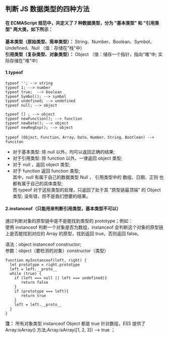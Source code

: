 ## 判断 JS 数据类型的四种方法

#### 在 ECMAScript 规范中，共定义了 7 种数据类型，分为 "基本类型" 和 "引用类型" 两大类，如下所示：

**基本类型（原始类型、简单类型）：** String、Number、Boolean、Symbol、Undefined、Null （值：存储在"栈"中）  
**引用类型（复杂类型、对象类型）：** Object （值：储存一个指针，指向“堆”中; 实际存储在"堆"中）

#### 1.typeof

```
typeof ''; --> string
typeof 1; --> number
typeof true;  --> boolean
typeof Symbol(); --> symbol
typeof undefined; --> undefined
typeof null; --> object

typeof [] ; --> object
typeof newFunction(); --> function
typeof newDate(); --> object
typeof newRegExp(); --> object

typeof (Object、Function、Array、Date、Number、String、Bootlean) --> funciton
```

- 对于基本类型: 除 null 以外，均可以返回正确的结果;
- 对于引用类型: 除 function 以外，一律返回 object 类型;
- 对于 null ，返回 object 类型;
- 对于 function 返回 function 类型;  
  其中，null 有属于自己的数据类型 Null ， 引用类型中的 数组、日期、正则 也都有属于自己的具体类型;  
  而 typeof 对于这些类型的处理，只返回了处于其 "原型链最顶端" 的 Object 类型; 没有错，但不是我们想要的结果。

#### 2.instanceof（只能用来判断引用类型，基本类型不可以）

通过判断对象的原型链中是不是能找到类型的 prototype；例如：  
使用 instanceof 判断一个对象是否为数组，instanceof 会判断这个对象的原型链上是否能找到对应的 Array 的原型，找到返回 true，否则返回 false。

语法：object instanceof constructor;  
参数：object（要检测的对象）constructor（类型）

```
function myInstanceof(left, right) {
  let prototype = right.prototype
  left = left.__proto__
  while (true) {
    if (left === null || left === undefined){
       return false
    }
    if (prototype === left){
       return true
    }
    left = left.__proto__
  }
}
```

**注：** 所有对象类型 instanceof Object 都是 true
针对数组，ES5 提供了 Array.isArray() 方法;Array.isArray([1, 2, 3]) --> true ；
